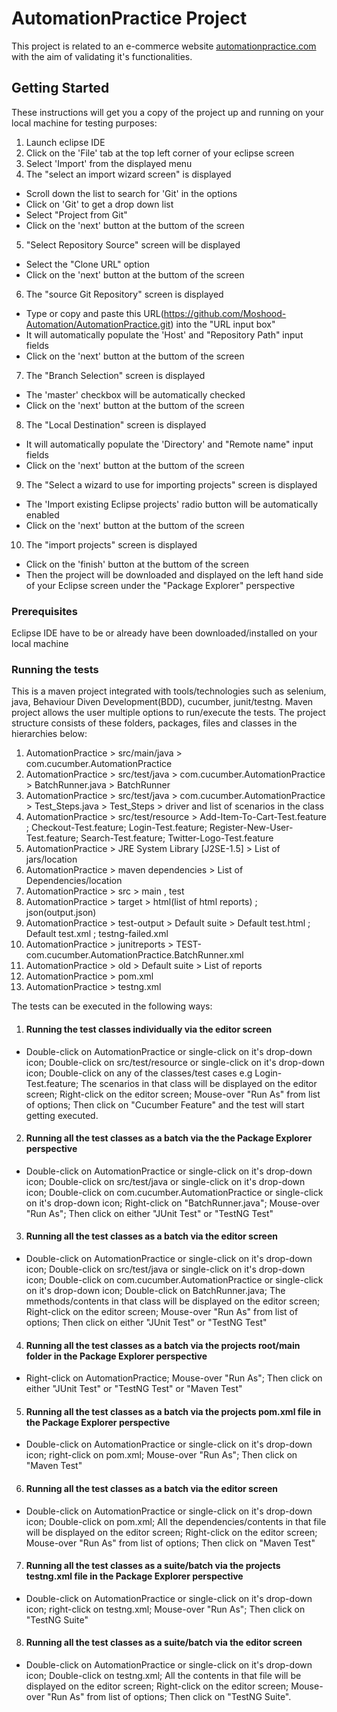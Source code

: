 # AutomationPractice Project
This project is related to an e-commerce website [automationpractice.com](http://automationpractice.com) with the aim of validating it's functionalities.
## Getting Started
These instructions will get you a copy of the project up and running on your local machine for testing purposes:
1. Launch eclipse IDE
2. Click on the 'File' tab at the top left corner of your eclipse screen
3. Select 'Import' from the displayed menu
4. The "select an import wizard screen" is displayed
  * Scroll down the list to search for 'Git' in the options
  * Click on 'Git' to get a drop down list
  * Select "Project from Git"
  * Click on the 'next' button at the buttom of the screen
5. "Select Repository Source" screen will be displayed
 * Select the "Clone URL" option
 * Click on the 'next' button at the buttom of the screen
 6. The "source Git Repository" screen is displayed
 * Type or copy and paste this URL(https://github.com/Moshood-Automation/AutomationPractice.git) into the "URL input box"
 * It will automatically populate the 'Host' and "Repository Path" input fields
 * Click on the 'next' button at the buttom of the screen
 7. The "Branch Selection" screen is displayed
 * The 'master' checkbox will be automatically checked
 * Click on the 'next' button at the buttom of the screen
 8. The "Local Destination" screen is displayed
 *  It will automatically populate the 'Directory' and "Remote name" input fields
 * Click on the 'next' button at the buttom of the screen
9. The "Select a wizard to use for importing projects" screen is displayed
 * The 'Import existing Eclipse projects' radio button will be automatically enabled
 * Click on the 'next' button at the buttom of the screen
 10. The "import projects" screen is displayed
 * Click on the 'finish' button at the buttom of the screen
 * Then the project will be downloaded and displayed on the left hand side of your Eclipse screen under the "Package Explorer" perspective
 ### Prerequisites
 Eclipse IDE have to be or already have been downloaded/installed on your local machine
 ### Running the tests
 This is a maven project integrated with tools/technologies such as selenium, java, Behaviour Diven Development(BDD), cucumber, junit/testng. Maven project allows the user multiple options to run/execute the tests.
 The project structure consists of these folders, packages, files and classes in the hierarchies below:
1. AutomationPractice > src/main/java > com.cucumber.AutomationPractice
2. AutomationPractice > src/test/java > com.cucumber.AutomationPractice > BatchRunner.java > BatchRunner
3. AutomationPractice > src/test/java > com.cucumber.AutomationPractice > Test_Steps.java > Test_Steps > driver and list of scenarios in the class
4. AutomationPractice > src/test/resource > Add-Item-To-Cart-Test.feature ; Checkout-Test.feature; Login-Test.feature; Register-New-User-Test.feature; Search-Test.feature; Twitter-Logo-Test.feature 
5. AutomationPractice > JRE System Library [J2SE-1.5] > List of jars/location
6. AutomationPractice > maven dependencies > List of Dependencies/location
7. AutomationPractice > src > main , test
8. AutomationPractice > target > html(list of html reports) ; json(output.json)
9. AutomationPractice > test-output > Default suite > Default test.html ; Default test.xml ; testng-failed.xml
10. AutomationPractice > junitreports > TEST-com.cucumber.AutomationPractice.BatchRunner.xml
11. AutomationPractice > old > Default suite > List of reports
12. AutomationPractice > pom.xml
13. AutomationPractice > testng.xml

 The tests can be executed in the following ways:
1. #### Running the test classes individually via the editor screen
* Double-click on AutomationPractice or single-click on it's drop-down icon; Double-click on src/test/resource or single-click on it's drop-down icon; Double-click on any of the classes/test cases e.g Login-Test.feature; The scenarios in that class will be displayed on the editor screen; Right-click on the editor screen; Mouse-over "Run As" from list of options; Then click on "Cucumber Feature" and the test will start getting executed.
2. #### Running all the test classes as a batch via the the Package Explorer perspective
* Double-click on AutomationPractice or single-click on it's drop-down icon; Double-click on src/test/java or single-click on it's drop-down icon; Double-click on com.cucumber.AutomationPractice or single-click on it's drop-down icon; Right-click on "BatchRunner.java"; Mouse-over "Run As"; Then click on either "JUnit Test" or "TestNG Test"
3. #### Running all the test classes as a batch via the editor screen
* Double-click on AutomationPractice or single-click on it's drop-down icon; Double-click on src/test/java or single-click on it's drop-down icon; Double-click on com.cucumber.AutomationPractice or single-click on it's drop-down icon; Double-click on BatchRunner.java; The mmethods/contents in that class will be displayed on the editor screen; Right-click on the editor screen; Mouse-over "Run As" from list of options; Then click on either "JUnit Test" or "TestNG Test"
4. #### Running all the test classes as a batch via the projects root/main folder in the Package Explorer perspective
*  Right-click on AutomationPractice; Mouse-over "Run As"; Then click on either "JUnit Test" or "TestNG Test" or "Maven Test"
5. #### Running all the test classes as a batch via the projects pom.xml file in the Package Explorer perspective
*  Double-click on AutomationPractice or single-click on it's drop-down icon; right-click on pom.xml; Mouse-over "Run As"; Then click on "Maven Test"
6. #### Running all the test classes as a batch via the editor screen
* Double-click on AutomationPractice or single-click on it's drop-down icon; Double-click on pom.xml; All the dependencies/contents in that file will be displayed on the editor screen; Right-click on the editor screen; Mouse-over "Run As" from list of options; Then click on "Maven Test"
7. #### Running all the test classes as a suite/batch via the projects testng.xml file in the Package Explorer perspective
* Double-click on AutomationPractice or single-click on it's drop-down icon; right-click on testng.xml; Mouse-over "Run As"; Then click on "TestNG Suite"
8. #### Running all the test classes as a suite/batch via the editor screen
* Double-click on AutomationPractice or single-click on it's drop-down icon; Double-click on testng.xml; All the contents in that file will be displayed on the editor screen; Right-click on the editor screen; Mouse-over "Run As" from list of options; Then click on "TestNG Suite".









